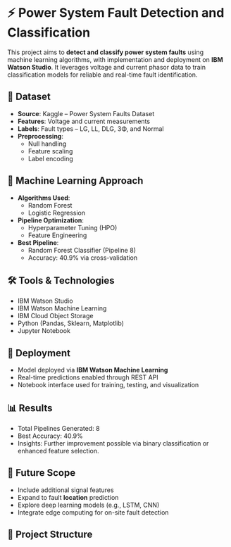 # ⚡ Power System Fault Detection and Classification

This project aims to **detect and classify power system faults** using machine learning algorithms, with implementation and deployment on **IBM Watson Studio**. It leverages voltage and current phasor data to train classification models for reliable and real-time fault identification.

## 📁 Dataset

- **Source**: Kaggle – Power System Faults Dataset
- **Features**: Voltage and current measurements
- **Labels**: Fault types – LG, LL, DLG, 3Φ, and Normal
- **Preprocessing**:
  - Null handling
  - Feature scaling
  - Label encoding

## 🧠 Machine Learning Approach

- **Algorithms Used**: 
  - Random Forest
  - Logistic Regression
- **Pipeline Optimization**: 
  - Hyperparameter Tuning (HPO)
  - Feature Engineering
- **Best Pipeline**:
  - Random Forest Classifier (Pipeline 8)
  - Accuracy: 40.9% via cross-validation

## 🛠️ Tools & Technologies

- IBM Watson Studio
- IBM Watson Machine Learning
- IBM Cloud Object Storage
- Python (Pandas, Sklearn, Matplotlib)
- Jupyter Notebook

## 🚀 Deployment

- Model deployed via **IBM Watson Machine Learning**
- Real-time predictions enabled through REST API
- Notebook interface used for training, testing, and visualization

## 📊 Results

- Total Pipelines Generated: 8
- Best Accuracy: 40.9%
- Insights: Further improvement possible via binary classification or enhanced feature selection.

## 🔮 Future Scope

- Include additional signal features
- Expand to fault **location** prediction
- Explore deep learning models (e.g., LSTM, CNN)
- Integrate edge computing for on-site fault detection

## 📌 Project Structure

